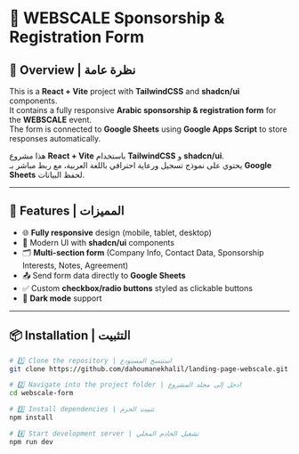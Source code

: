 # 🏢 WEBSCALE Sponsorship & Registration Form

## 📌 Overview | نظرة عامة

This is a **React + Vite** project with **TailwindCSS** and **shadcn/ui** components.  
It contains a fully responsive **Arabic sponsorship & registration form** for the **WEBSCALE** event.  
The form is connected to **Google Sheets** using **Google Apps Script** to store responses automatically.

هذا مشروع **React + Vite** باستخدام **TailwindCSS** و **shadcn/ui**.  
يحتوي على نموذج تسجيل ورعاية احترافي باللغة العربية، مع ربط مباشر بـ **Google Sheets** لحفظ البيانات.

---

## 🚀 Features | المميزات

- 🌐 **Fully responsive** design (mobile, tablet, desktop)
- 🎨 Modern UI with **shadcn/ui** components
- 🗂 **Multi-section form** (Company Info, Contact Data, Sponsorship Interests, Notes, Agreement)
- 📤 Send form data directly to **Google Sheets**
- ✅ Custom **checkbox/radio buttons** styled as clickable buttons
- 🌙 **Dark mode** support

---

## 📦 Installation | التثبيت

```bash
# 1️⃣ Clone the repository | استنسخ المستودع
git clone https://github.com/dahoumanekhalil/landing-page-webscale.git

# 2️⃣ Navigate into the project folder | ادخل إلى مجلد المشروع
cd webscale-form

# 3️⃣ Install dependencies | تثبيت الحزم
npm install

# 4️⃣ Start development server | تشغيل الخادم المحلي
npm run dev
```
